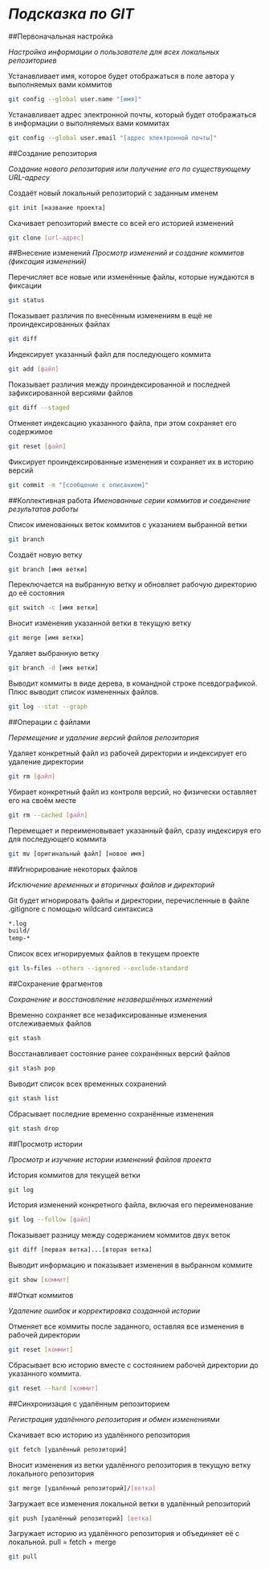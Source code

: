 # *Подсказка по GIT*

##Первоначальная настройка

*Настройка информации о пользователе для всех локальных репозиториев*

Устанавливает имя, которое будет отображаться в поле автора у выполняемых вами коммитов

```sh
git config --global user.name "[имя]"
```

Устанавливает адрес электронной почты, который будет отображаться в информации о выполняемых вами коммитах

```sh
git config --global user.email "[адрес электронной почты]"
```

##Создание репозитория

*Создание нового репозитория или получение его по существующему URL-адресу*

Создаёт новый локальный репозиторий с заданным именем

```sh
git init [название проекта]
```

Скачивает репозиторий вместе со всей его историей изменений

```sh
git clone [url-адрес]
```

##Внесение изменений
*Просмотр изменений и создание коммитов (фиксация изменений)*

Перечисляет все новые или изменённые файлы, которые нуждаются в фиксации

```sh
git status
```

Показывает различия по внесённым изменениям в ещё не проиндексированных файлах

```sh
git diff
```

Индексирует указанный файл для последующего коммита

```sh
git add [файл]
```

Показывает различия между проиндексированной и последней зафиксированной версиями файлов

```sh
git diff --staged
```

Отменяет индексацию указанного файла, при этом сохраняет его содержимое

```sh
git reset [файл]
```

Фиксирует проиндексированные изменения и сохраняет их в историю версий

```sh
git commit -m "[сообщение с описанием]"
```

##Коллективная работа
*Именованные серии коммитов и соединение результатов работы*

Список именованных веток коммитов с указанием выбранной ветки

```sh
git branch
```

Создаёт новую ветку

```sh
git branch [имя ветки]
```

Переключается на выбранную ветку и обновляет рабочую директорию до её состояния

```sh
git switch -c [имя ветки]
```

Вносит изменения указанной ветки в текущую ветку

```sh
git merge [имя ветки]
```

Удаляет выбранную ветку

```sh
git branch -d [имя ветки]
```

Выводит коммиты в виде дерева, в командной строке псевдографикой. Плюс выводит список измененных файлов.
```sh
git log --stat --graph
```

##Операции с файлами

*Перемещение и удаление версий файлов репозитория*


Удаляет конкретный файл из рабочей директории и индексирует его удаление директории


```sh
git rm [файл]
```

Убирает конкретный файл из контроля версий, но физически оставляет его на своём месте

```sh
git rm --cached [файл]
```

Перемещает и переименовывает указанный файл, сразу индексируя его для последующего коммита

```sh
git mv [оригинальный файл] [новое имя]
```

##Игнорирование некоторых файлов

*Исключение временных и вторичных файлов и директорий*

Git будет игнорировать файлы и директории, перечисленные в файле .gitignore с помощью wildcard синтаксиса

```sh
*.log
build/
temp-*
```

Список всех игнорируемых файлов в текущем проекте

```sh
git ls-files --others --ignored --exclude-standard
```

##Сохранение фрагментов

*Сохранение и восстановление незавершённых изменений*

Временно сохраняет все незафиксированные изменения отслеживаемых файлов

```sh
git stash
```

Восстанавливает состояние ранее сохранённых версий файлов

```sh
git stash pop
```

Выводит список всех временных сохранений

```sh
git stash list
```

Сбрасывает последние временно сохранённыe изменения

```sh
git stash drop
```

##Просмотр истории

*Просмотр и изучение истории изменений файлов проекта*

История коммитов для текущей ветки

```sh
git log
```

История изменений конкретного файла, включая его переименование

```sh
git log --follow [файл]
```

Показывает разницу между содержанием коммитов двух веток

```sh
git diff [первая ветка]...[вторая ветка]
```

Выводит информацию и показывает изменения в выбранном коммите

```sh
git show [коммит]
```

##Откат коммитов

*Удаление ошибок и корректировка созданной истории*

Отменяет все коммиты после заданного, оставляя все изменения в рабочей директории

```sh
git reset [коммит]
```

Сбрасывает всю историю вместе с состоянием рабочей директории до указанного коммита.

```sh
git reset --hard [коммит]
```

##Синхронизация с удалённым репозиторием

*Регистрация удалённого репозитория и обмен изменениями*

Скачивает всю историю из удалённого репозитория

```sh
git fetch [удалённый репозиторий]
```

Вносит изменения из ветки удалённого репозитория в текущую ветку локального репозитория

```sh
git merge [удалённый репозиторий]/[ветка]
```

Загружает все изменения локальной ветки в удалённый репозиторий

```sh
git push [удалённый репозиторий] [ветка]
```

Загружает историю из удалённого репозитория и объединяет её с локальной. pull = fetch + merge

```sh
git pull
```